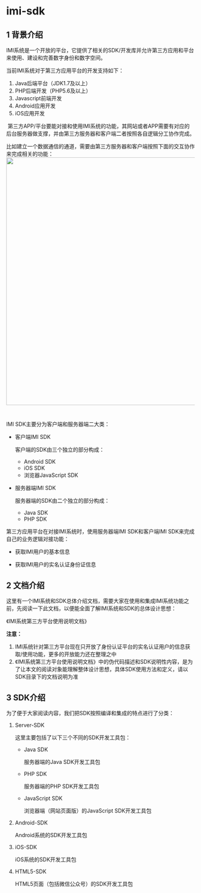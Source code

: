 # imi-sdk
## 1 背景介绍

  IMI系统是一个开放的平台，它提供了相关的SDK/开发库并允许第三方应用和平台来使用、建设和完善数字身份和数字空间。



  当前IMI系统对于第三方应用平台的开发支持如下：

1. Java后端平台（JDK1.7及以上）
2. PHP后端开发（PHP5.6及以上）
3. Javascript前端开发
4. Android应用开发
5. iOS应用开发

  第三方APP/平台要能对接和使用IMI系统的功能，其网站或者APP需要有对应的后台服务器做支撑，并由第三方服务器和客户端二者按照各自逻辑分工协作完成。  
     
  比如建立一个数据通信的通道，需要由第三方服务器和客户端按照下面的交互协作来完成相关的功能：  
  <img src="https://github.com/imiapp/imi-sdk/blob/master/setup_channel.png" width="660" />  

##### 

  IMI SDK主要分为客户端和服务器端二大类：

- 客户端IMI SDK

  客户端的SDK由三个独立的部分构成：

  - Android SDK
  - iOS SDK
  - 浏览器JavaScript SDK

- 服务器端IMI SDK

  服务器端的SDK由二个独立的部分构成：

  - Java SDK
  - PHP SDK



第三方应用平台在对接IMI系统时，使用服务器端IMI SDK和客户端IMI SDK来完成自己的业务逻辑对接功能：

- 获取IMI用户的基本信息

- 获取IMI用户的实名认证身份证信息



## 2 文档介绍

  这里有一个IMI系统和SDK总体介绍文档，需要大家在使用和集成IMI系统功能之前，先阅读一下此文档，以便能全面了解IMI系统和SDK的总体设计思想：

  《IMI系统第三方平台使用说明文档》



**注意：**

1. IMI系统针对第三方平台现在只开放了身份认证平台的实名认证用户的信息获取/使用功能，更多的开放能力还在整理之中
2. 《IMI系统第三方平台使用说明文档》中的伪代码描述和SDK说明性内容，是为了让本文的阅读对象能理解整体设计思想，具体SDK使用方法和定义，请以SDK目录下的文档说明为准



## 3 SDK介绍

  为了便于大家阅读内容，我们把SDK按照编译和集成的特点进行了分类：

1. Server-SDK

   这里主要包括了以下三个不同的SDK开发工具包：

   - Java SDK

     服务器端的Java SDK开发工具包

   - PHP SDK

     服务器端的PHP SDK开发工具包

   - JavaScript SDK
   
     浏览器端（网站页面版）的JavaScript SDK开发工具包
 
2. Android-SDK

   Android系统的SDK开发工具包

3. iOS-SDK

   iOS系统的SDK开发工具包
   
4. HTML5-SDK
  
   HTML5页面（包括微信公众号）的SDK开发工具包
